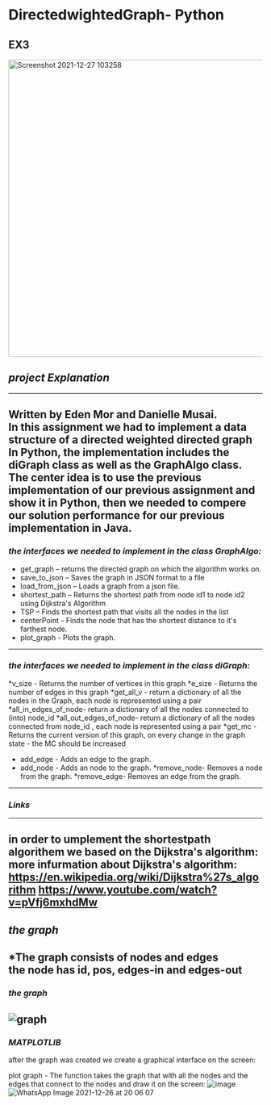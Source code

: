 # DirectedwightedGraph- Python 
## EX3
<img width="589" alt="Screenshot 2021-12-27 103258" src="https://user-images.githubusercontent.com/92378800/147452351-c14c4ecd-bb31-41ac-b074-c90ad70d6dad.png">



## *project Explanation*
---
Written by Eden Mor and Danielle Musai.  
In this assignment we had to implement a data structure of a directed weighted directed graph 
In Python, the implementation includes the diGraph class as well as the GraphAlgo class. The center idea is to use the previous implementation of our previous assignment and show it in Python, then we needed to compere our solution performance for our previous implementation in Java.
---
### *the interfaces we needed to implement in the class GraphAlgo:*
* get_graph – returns the directed graph on which the algorithm works on.
* save_to_json – Saves the graph in JSON format to a file
* load_from_json – Loads a graph from a json file.
* shortest_path –  Returns the shortest path from node id1 to node id2 using Dijkstra's Algorithm
* TSP – Finds the shortest path that visits all the nodes in the list 
* centerPoint - Finds the node that has the shortest distance to it's farthest node.
* plot_graph -  Plots the graph.
---
### *the interfaces we needed to implement in the class diGraph:*
*v_size - Returns the number of vertices in this graph
*e_size - Returns the number of edges in this graph
*get_all_v - return a dictionary of all the nodes in the Graph, each node is represented using a pair
*all_in_edges_of_node- return a dictionary of all the nodes connected to (into) node_id
*all_out_edges_of_node- return a dictionary of all the nodes connected from node_id , each node is represented using a pair
*get_mc - Returns the current version of this graph, on every change in the graph state - the MC should be increased
* add_edge - Adds an edge to the graph.
* add_node -  Adds an node to the graph.
*remove_node-  Removes a node from the graph.
*remove_edge-  Removes an edge from the graph.
---
### *Links*
---
in order to umplement the shortestpath algorithem we based on the Dijkstra's algorithm:
more infurmation about Dijkstra's algorithm:  
https://en.wikipedia.org/wiki/Dijkstra%27s_algorithm
https://www.youtube.com/watch?v=pVfj6mxhdMw
---
## *the graph* ##
*The graph consists of nodes and edges  
the node has id, pos, edges-in and edges-out
---
### *the graph*


![graph](https://user-images.githubusercontent.com/93930203/147415745-2fe4c723-19f4-4b80-8682-93e6b615f062.jpeg)
---
### *MATPLOTLIB*
after the graph was created we create a graphical interface on the screen:

plot graph -  The function takes the  graph that with all the nodes and the edges that connect to the nodes and draw it on the screen:
![image](https://user-images.githubusercontent.com/92378800/147418604-1e0f6b71-fdf8-44bd-8801-17378b9d769f.png)
![WhatsApp Image 2021-12-26 at 20 06 07](https://user-images.githubusercontent.com/93930203/147416749-fabbdbac-9e54-44e5-9402-12d3cfeef92b.jpeg)

